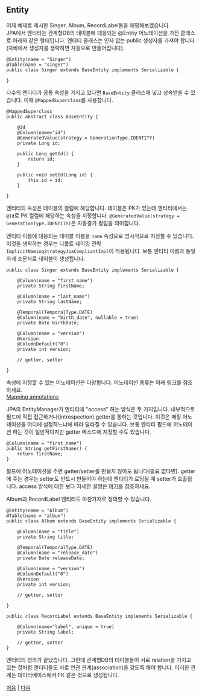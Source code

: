 ## Entity
이제 예제로 제시한 Singer, Album, RecordLabel들을 매핑해보겠습니다.  
JPA에서 엔티티는 관계형DB의 테이블에 대응되는 @Entity 어노테이션을 가진 클래스로 아래와 같은 형태입니다. 엔티티 클래스는 인자 없는 public 생성자를 가져야 합니다(자바에서 생성자를 생략하면 자동으로 만들어집니다).

```
@Entity(name = "Singer")
@Table(name = "singer")
public class Singer extends BaseEntity implements Serializable {

}
```
다수의 엔티티가 공통 속성을 가지고 있다면 `BaseEntity` 클래스에 넣고 상속받을 수 있습니다. 이때 `@MappedSuperclass`를 사용합니다.
```
@MappedSuperclass
public abstract class BaseEntity {
	
	@Id
	@Column(name="id")
	@GeneratedValue(strategy = GenerationType.IDENTITY)
	private Long id;

	public Long getId() {
		return id;
	}

	public void setId(Long id) {
		this.id = id;
	}	

}
```
엔티티의 속성은 테이블의 컬럼에 해당합니다. 테이블은 PK가 있는데 엔티티에서는 `@Id`로 PK 컬럼에 해당하는 속성을 지정합니다. `@GeneratedValue(strategy = GenerationType.IDENTITY)`은 자동증가 컬럼을 의미합니다.

엔티티 이름에 대응되는 테이블 이름을 `name` 속성으로 명시적으로 지정할 수 있습니다. 이것을 생략하는 경우는 디폴트 네이밍 전략 `ImplicitNamingStrategyJpaCompliantImpl`이 적용됩니다. 보통 엔티티 이름과 동일하게 소문자로 테이블이 생성됩니다.

```
public class Singer extends BaseEntity implements Serializable {
	
	@Column(name = "first_name")	
	private String firstName;

	@Column(name = "last_name")
	private String lastName;
	
	@Temporal(TemporalType.DATE)
	@Column(name = "birth_date", nullable = true)
	private Date birthDate;
	
	@Column(name = "version")
	@Version
	@ColumnDefault("0")
	private int version;

    // getter, setter

}
```
속성에 지정할 수 있는 어노테이션은 다양합니다. 어노테이션 종류는 아래 링크를 참조하세요.  
[Mapping annotations](https://docs.jboss.org/hibernate/orm/5.3/userguide/html_single/Hibernate_User_Guide.html#annotations)

JPA의 EntityManager가 엔티티에 "access" 하는 방식은 두 가지입니다. 내부적으로 필드에 직접 접근하거나(introspection) getter를 통하는 것입니다. 이것은 매핑 어노테이션을 어디에 설정하느냐에 따라 달라질 수 있습니다. 보통 엔티티 필드에 어노테이션 하는 것이 일반적이지만 getter 메소드에 지정할 수도 있습니다.

```
@Column(name = "first_name")
public String getFirstName() {
	return firstName;
}
```

 필드에 어노테이션을 주면 getter/setter를 만들지 않아도 됩니다(필요 없다면). getter에 주는 경우는 setter도 반드시 만들어야 하는데 엔티티가 로딩될 때 setter가 호출됩니다. access 방식에 대한 보다 자세한 설명은 [여기](https://docs.jboss.org/hibernate/orm/5.3/userguide/html_single/Hibernate_User_Guide.html#access)를 참조하세요.

Album과 RecordLabel 엔티티도 마찬가지로 정의할 수 있습니다.

```
@Entity(name = "Album")
@Table(name = "album")
public class Album extends BaseEntity implements Serializable {
	
	@Column(name = "title")
	private String title;
	
	@Temporal(TemporalType.DATE)
	@Column(name = "release_date")	
	private Date releaseDate;
	
	@Column(name = "version")
	@ColumnDefault("0")
	@Version
	private int version;

	// getter, setter

}
```

```
public class RecordLabel extends BaseEntity implements Serializable {
	
	@Column(name="label", unique = true)
	private String label;	

	// getter, setter
}
```

엔티티의 정의가 끝났습니다. 그런데 관계형DB의 테이블들이 서로 relation을 가지고 있는 것처럼 엔티티들도 서로 연관 관계(association)을 갖도록 해야 합니다. 이러한 관계는 데이터베이스에서 FK 같은 것으로 생성됩니다.

[처음](../README.md) | [다음](../06/README.md)
